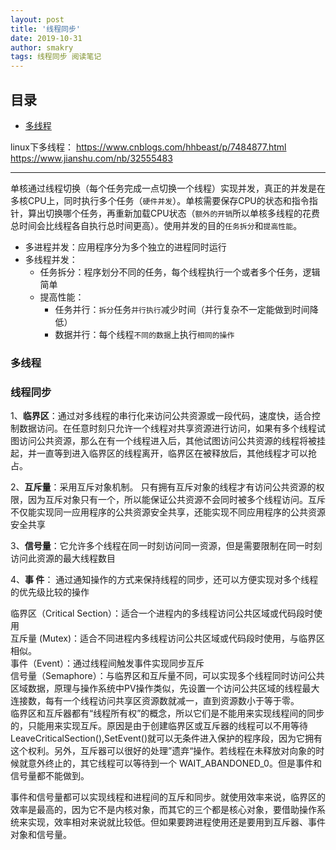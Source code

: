 ```yaml
---
layout: post
title: '线程同步'
date: 2019-10-31
author: smakry
tags: 线程同步 阅读笔记
---
```


>  

## 目录  

- [多线程](#list_1)

linux下多线程：
<https://www.cnblogs.com/hhbeast/p/7484877.html>  
<https://www.jianshu.com/nb/32555483>  

---

单核通过线程切换（每个任务完成一点切换一个线程）实现并发，真正的并发是在多核CPU上，同时执行多个任务（`硬件并发`）。单核需要保存CPU的状态和指令指针，算出切换哪个任务，再重新加载CPU状态（`额外的开销`所以单核多线程的花费总时间会比线程各自执行总时间更高）。使用并发的目的`任务拆分`和`提高性能`。

- 多进程并发：应用程序分为多个独立的进程同时运行 
- 多线程并发：  
    - 任务拆分：程序划分不同的任务，每个线程执行一个或者多个任务，逻辑简单
    - 提高性能：
        - 任务并行：`拆分`任务`并行执行`减少时间（并行复杂不一定能做到时间降低）  
        - 数据并行：每个线程`不同的数据`上执行`相同的操作`  

### <span id = "list_0"></span> 多线程  

### 线程同步

1、**临界区**：通过对多线程的串行化来访问公共资源或一段代码，速度快，适合控制数据访问。在任意时刻只允许一个线程对共享资源进行访问，如果有多个线程试图访问公共资源，那么在有一个线程进入后，其他试图访问公共资源的线程将被挂起，并一直等到进入临界区的线程离开，临界区在被释放后，其他线程才可以抢占。  

2、**互斥量**：采用互斥对象机制。 只有拥有互斥对象的线程才有访问公共资源的权限，因为互斥对象只有一个，所以能保证公共资源不会同时被多个线程访问。互斥不仅能实现同一应用程序的公共资源安全共享，还能实现不同应用程序的公共资源安全共享  

3、**信号量**：它允许多个线程在同一时刻访问同一资源，但是需要限制在同一时刻访问此资源的最大线程数目  

4、**事 件**： 通过通知操作的方式来保持线程的同步，还可以方便实现对多个线程的优先级比较的操作  

临界区（Critical Section）：适合一个进程内的多线程访问公共区域或代码段时使用  
互斥量 (Mutex)：适合不同进程内多线程访问公共区域或代码段时使用，与临界区相似。  
事件（Event）：通过线程间触发事件实现同步互斥  
信号量（Semaphore）：与临界区和互斥量不同，可以实现多个线程同时访问公共区域数据，原理与操作系统中PV操作类似，先设置一个访问公共区域的线程最大连接数，每有一个线程访问共享区资源数就减一，直到资源数小于等于零。  
临界区和互斥器都有“线程所有权”的概念，所以它们是不能用来实现线程间的同步的，只能用来实现互斥。原因是由于创建临界区或互斥器的线程可以不用等待LeaveCriticalSection(),SetEvent()就可以无条件进入保护的程序段，因为它拥有这个权利。另外，互斥器可以很好的处理”遗弃“操作。若线程在未释放对向象的时候就意外终止的，其它线程可以等待到一个  WAIT_ABANDONED_0。但是事件和信号量都不能做到。  

事件和信号量都可以实现线程和进程间的互斥和同步。就使用效率来说，临界区的效率是最高的，因为它不是内核对象，而其它的三个都是核心对象，要借助操作系统来实现，效率相对来说就比较低。但如果要跨进程使用还是要用到互斥器、事件对象和信号量。
